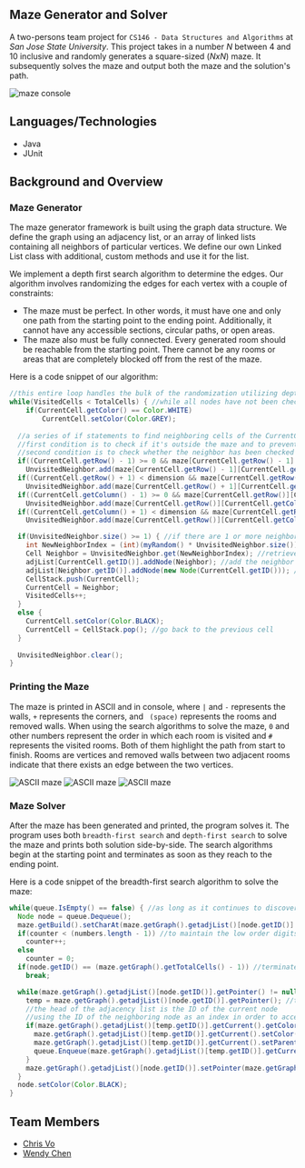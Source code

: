 ## Maze Generator and Solver

A two-persons team project for `CS146 - Data Structures and Algorithms` at _San Jose State University_. This project takes in a number _N_ between 4 and 10 inclusive and randomly generates a square-sized (_NxN_) maze. It subsequently solves the maze and output both the maze and the solution's path.

![maze console](https://i.imgur.com/B85Lg1O.png)

## Languages/Technologies
* Java
* JUnit

## Background and Overview

### Maze Generator

The maze generator framework is built using the graph data structure. We define the graph using an adjacency list, or an array of 
linked lists containing all neighbors of particular vertices. We define our own Linked List class with additional, custom methods and 
use it for the list.

We implement a depth first search algorithm to determine the edges. Our algorithm involves randomizing the edges for each 
vertex with a couple of constraints:

* The maze must be perfect. In other words, it must have one and only one path from the starting point to the ending point. 
Additionally, it cannot have any accessible sections, circular paths, or open areas.
* The maze also must be fully connected. Every generated room should be reachable from the starting point. 
There cannot be any rooms or areas that are completely blocked off from the rest of the maze.

Here is a code snippet of our algorithm:

```Java
//this entire loop handles the bulk of the randomization utilizing depth first search
while(VisitedCells < TotalCells) { //while all nodes have not been checked yet
	if(CurrentCell.getColor() == Color.WHITE) 
		CurrentCell.setColor(Color.GREY);
		
  //a series of if statements to find neighboring cells of the CurrentCell and add them to the data structure
  //first condition is to check if it's outside the maze and to prevent ArrayOutOfBounds error
  //second condition is to check whether the neighbor has been checked or not
  if((CurrentCell.getRow() - 1) >= 0 && maze[CurrentCell.getRow() - 1][CurrentCell.getColumn()].getColor() == Color.WHITE)
    UnvisitedNeighbor.add(maze[CurrentCell.getRow() - 1][CurrentCell.getColumn()]);
  if((CurrentCell.getRow() + 1) < dimension && maze[CurrentCell.getRow() + 1][CurrentCell.getColumn()].getColor() == Color.WHITE)
    UnvisitedNeighbor.add(maze[CurrentCell.getRow() + 1][CurrentCell.getColumn()]);
  if((CurrentCell.getColumn() - 1) >= 0 && maze[CurrentCell.getRow()][CurrentCell.getColumn() - 1].getColor() == Color.WHITE)
    UnvisitedNeighbor.add(maze[CurrentCell.getRow()][CurrentCell.getColumn() - 1]);
  if((CurrentCell.getColumn() + 1) < dimension && maze[CurrentCell.getRow()][CurrentCell.getColumn() + 1].getColor() == Color.WHITE)
    UnvisitedNeighbor.add(maze[CurrentCell.getRow()][CurrentCell.getColumn() + 1]);

  if(UnvisitedNeighbor.size() >= 1) { //if there are 1 or more neighbors, begin the randomization process
    int NewNeighborIndex = (int)(myRandom() * UnvisitedNeighbor.size()); //the index of the neighboring cell
    Cell Neighbor = UnvisitedNeighbor.get(NewNeighborIndex); //retrieve the neighboring cell
    adjList[CurrentCell.getID()].addNode(Neighbor); //add the neighbor to the CurrentCell's list
    adjList[Neighbor.getID()].addNode(new Node(CurrentCell.getID())); //add the CurrentCell to the neighbor's list
    CellStack.push(CurrentCell);
    CurrentCell = Neighbor;
    VisitedCells++;
  }
  else {
    CurrentCell.setColor(Color.BLACK);
    CurrentCell = CellStack.pop(); //go back to the previous cell
  }
			
  UnvisitedNeighbor.clear();
}
```

### Printing the Maze

The maze is printed in ASCII and in console, where `|` and `-` represents the walls, `+` represents the corners, and  ` (space)` 
represents the rooms and removed walls. When using the search algorithms to solve the maze, `0` and other numbers represent
the order in which each room is visited and `#` represents the visited rooms. Both of them highlight the path from start to finish.
Rooms are vertices and removed walls between two adjacent rooms indicate that there exists an edge between the two vertices.

![ASCII maze](https://i.imgur.com/vkQDu6c.png)
![ASCII maze](https://i.imgur.com/n9J8BoR.png)
![ASCII maze](https://i.imgur.com/trQ0vpt.png)

### Maze Solver

After the maze has been generated and printed, the program solves it. The program uses both `breadth-first search` and `depth-first search`
to solve the maze and prints both solution side-by-side. The search algorithms begin at the starting point and terminates as soon as they
reach to the ending point.

Here is a code snippet of the breadth-first search algorithm to solve the maze:

```Java
while(queue.IsEmpty() == false) { //as long as it continues to discover new nodes
  Node node = queue.Dequeue(); 
  maze.getBuild().setCharAt(maze.getGraph().getadjList()[node.getID()].getCharIndex(), numbers[counter]); //to print the room with a number instead of a space
  if(counter < (numbers.length - 1)) //to maintain the low order digits
    counter++;
  else
    counter = 0;
  if(node.getID() == (maze.getGraph().getTotalCells() - 1)) //terminates the loop if it reaches the end of the maze
    break;

  while(maze.getGraph().getadjList()[node.getID()].getPointer() != null) { //while there are neighbors in the current node's list
    temp = maze.getGraph().getadjList()[node.getID()].getPointer(); //temp is now the neighboring node
    //the head of the adjacency list is the ID of the current node
    //using the ID of the neighboring node as an index in order to access its list
    if(maze.getGraph().getadjList()[temp.getID()].getCurrent().getColor().equals(Color.WHITE)) { //equivalent to if temp is colored white
      maze.getGraph().getadjList()[temp.getID()].getCurrent().setColor(Color.GREY); //set the color of temp to grey
      maze.getGraph().getadjList()[temp.getID()].getCurrent().setParent(node); //sets the parent to the original node
      queue.Enqueue(maze.getGraph().getadjList()[temp.getID()].getCurrent()); //put temp in the queue
    }
    maze.getGraph().getadjList()[node.getID()].setPointer(maze.getGraph().getadjList()[node.getID()].getPointer().getNext()); //traverse to the next neighboring node
  }
  node.setColor(Color.BLACK);
}
```


## Team Members
* [Chris Vo](https://www.linkedin.com/in/chris-vo-/)
* [Wendy Chen](https://www.linkedin.com/in/wendy-chen-639bb7170/)
